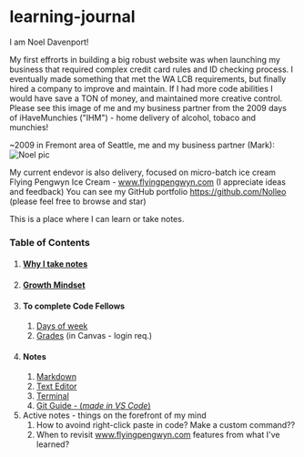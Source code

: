 # learning-journal
I am Noel Davenport!  

My first effrorts in building a big robust website was when launching my business that required complex credit card rules and ID checking process.  I eventually made something that met the WA LCB requirements, but finally hired a company to improve and maintain.  If I had more code abilities I would have save a TON of money, and maintained more creative control.  Please see this image of me and my business partner from the 2009 days of iHaveMunchies ("IHM") - home delivery of alcohol, tobaco and munchies!

~2009 in Fremont area of Seattle, me and my business partner (Mark): ![Noel pic](https://media2.fdncms.com/stranger/imager/u/original/25513689/chow-570.jpg-50)

My current endevor is also delivery, focused on micro-batch ice cream Flying Pengwyn Ice Cream - www.flyingpengwyn.com (I appreciate ideas and feedback)
You can see my GitHub portfolio https://github.com/Nolleo (please feel free to browse and star)

This is a place where I can learn or take notes.
### Table of Contents
1. #### [Why I take notes](Why.md)
1. #### [Growth Mindset](GrowthMindset.md)  
1. #### To complete Code Fellows
	1. [Days of week](CompleteDays.md)
	1. [Grades](https://canvas.instructure.com/courses/1819041/grades) (in Canvas - login req.)
1. #### Notes
	1. [Markdown](markdown.md)
	1. [Text Editor](TEXTEDITOR.md)
	1. [Terminal](TERMINAL.md)
	1. [Git Guide - (_made in VS Code_)](VScode.md)
1. Active notes - things on the forefront of my mind
	1. How to avoind right-click paste in code? Make a custom command??
	1. When to revisit www.flyingpengwyn.com features from what I've learned? 
